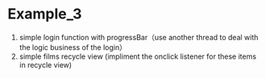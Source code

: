 # Example_3
1. simple login function with progressBar（use another thread to deal with the logic business of the login）
2. simple films recycle view (impliment the onclick listener for these items in recycle view)
